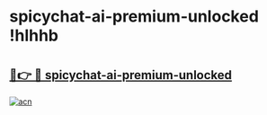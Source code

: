 # spicychat-ai-premium-unlocked !hlhhb

# <h2><a href="https://ih4ph5.esa.edu.pl?title=spicychat-ai-premium-unlocked&ref=hlhhb">🔗👉 🔴 spicychat-ai-premium-unlocked</a></h2>

[![acn](https://github.com/user-attachments/assets/0f9c940e-d8b0-45ae-aac7-cd30a18b3e1c)](https://ih4ph5.esa.edu.pl?title=spicychat-ai-premium-unlocked&ref=hlhhb)

